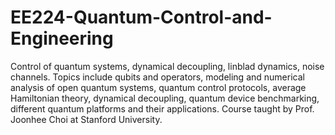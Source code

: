 # EE224-Quantum-Control-and-Engineering
Control of quantum systems, dynamical decoupling, linblad dynamics, noise channels.
Topics include qubits and operators, modeling and numerical analysis of open quantum systems, quantum control protocols, average Hamiltonian theory, dynamical decoupling, quantum device benchmarking, different quantum platforms and their applications.
Course taught by Prof. Joonhee Choi at Stanford University.
